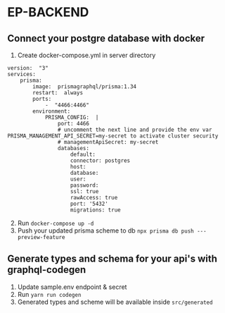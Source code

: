 # EP-BACKEND

## Connect your postgre database with docker

1.  Create docker-compose.yml in server directory

```
version:  "3"
services:
    prisma:
        image:  prismagraphql/prisma:1.34
        restart:  always
        ports:
            -  "4466:4466"
        environment:
            PRISMA_CONFIG:  |
                port: 4466
                # uncomment the next line and provide the env var PRISMA_MANAGEMENT_API_SECRET=my-secret to activate cluster security
                # managementApiSecret: my-secret
                databases:
                    default:
                    connector: postgres
                    host:
                    database:
                    user:
                    password:
                    ssl: true
                    rawAccess: true
                    port: '5432'
                    migrations: true
```

2.  Run `docker-compose up -d`
3.  Push your updated prisma scheme to db
    `npx prisma db push ---preview-feature`

## Generate types and schema for your api's with graphql-codegen

1.  Update sample.env endpoint & secret
2.  Run `yarn run codegen`
3.  Generated types and scheme will be available inside `src/generated`

